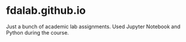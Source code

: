 # fdalab.github.io

Just a bunch of academic lab assignments.
Used Jupyter Notebook and Python during the course.
